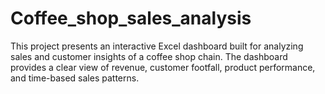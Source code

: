 # Coffee_shop_sales_analysis
This project presents an interactive Excel dashboard built for analyzing sales and customer insights of a coffee shop chain. The dashboard provides a clear view of revenue, customer footfall, product performance, and time-based sales patterns.


